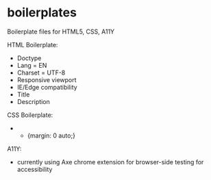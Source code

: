 # boilerplates
Boilerplate files for HTML5, CSS, A11Y

HTML Boilerplate:
- Doctype
- Lang = EN
- Charset = UTF-8
- Responsive viewport
- IE/Edge compatibility
- Title
- Description

CSS Boilerplate:
- * {margin: 0 auto;}

A11Y:
- currently using Axe chrome extension for browser-side testing for accessibility
